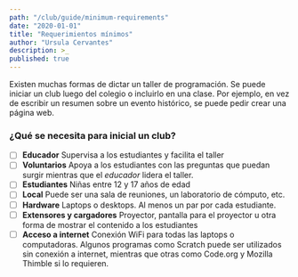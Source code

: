 ```yaml
---
path: "/club/guide/minimum-requirements"
date: "2020-01-01"
title: "Requerimientos mínimos"
author: "Ursula Cervantes"
description: >_
published: true
---
```


Existen muchas formas de dictar un taller de programación. Se puede iniciar un
club luego del colegio o incluirlo en una clase. Por ejemplo, en vez de escribir
un resumen sobre un evento histórico, se puede pedir crear una página web.

### ¿Qué se necesita para inicial un club?

- [ ] **Educador** Supervisa a los estudiantes y facilita el taller
- [ ] **Voluntarios** Apoya a los estudiantes con las preguntas que puedan surgir
mientras que el *educador* lidera el taller.
- [ ] **Estudiantes** Niñas entre 12 y 17 años de edad
- [ ] **Local** Puede ser una sala de reuniones, un laboratorio de cómputo, etc.
- [ ] **Hardware** Laptops o desktops. Al menos un par por cada estudiante.
- [ ] **Extensores y cargadores** Proyector, pantalla para el proyector u otra
forma de mostrar el contenido a los estudiantes
- [ ] **Acceso a internet** Conexión WiFi para todas las laptops o computadoras.
Algunos programas como Scratch puede ser utilizados sin conexión a internet, mientras
que otras como Code.org y Mozilla Thimble si lo requieren.
